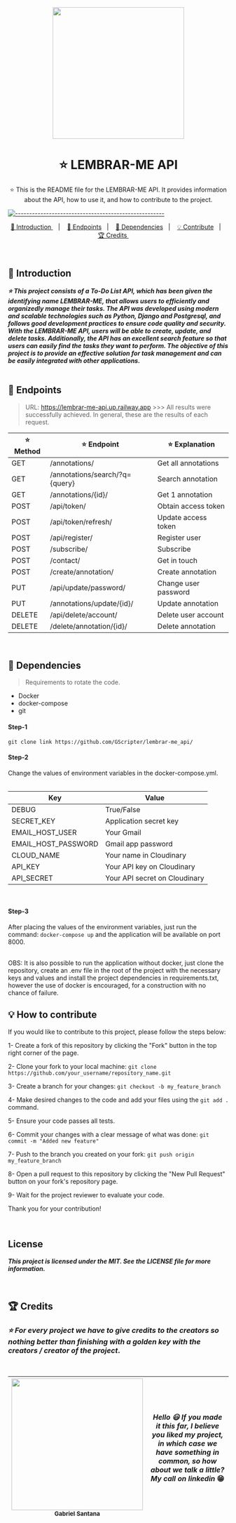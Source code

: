 <img src="https://img.shields.io/github/license/GScripter/lembrar-me_api?color=blue&style=for-the-badge" alt=""> <img src="https://img.shields.io/github/repo-size/GabrielSantos198/LEMBRAR-ME_BACK-END?style=for-the-badge" alt=""> <img src="https://img.shields.io/github/languages/count/GabrielSantos198/LEMBRAR-ME_BACK-END?style=for-the-badge" alt=""> <img src="https://img.shields.io/github/issues/GabrielSantos198/LEMBRAR-ME_BACK-END?color=blue&style=for-the-badge" alt=""> <img src="https://img.shields.io/github/issues-pr/GabrielSantos198/LEMBRAR-ME_BACK-END?color=blue&style=for-the-badge" alt=""> <img src="https://img.shields.io/github/stars/GabrielSantos198/LEMBRAR-ME_BACK-END?color=blue&style=for-the-badge" alt="">

<p align="center">
<img src="https://GScripter.github.io/LEMBRAR-ME_FRONT-END/imgs/computer.jpg" width=300px alt="">
</p>

<h1 align="center"> ⭐ LEMBRAR-ME API </h1>

<p align="center">
  ⭐ This is the README file for the LEMBRAR-ME API. It provides information about the API, how to use it, and how to contribute to the project.
</p>

[![-----------------------------------------------------](https://raw.githubusercontent.com/andreasbm/readme/master/assets/lines/colored.png)](#table-of-contents)

<p align="center">
  <a href="#introduction"> 🧩 Introduction </a>&nbsp;&nbsp;&nbsp;|&nbsp;&nbsp;&nbsp;
  <a href="#endpoints"> 🚀 Endpoints</a>&nbsp;&nbsp;&nbsp;|&nbsp;&nbsp;&nbsp;
  <a href="#dependencies"> 🧪 Dependencies</a>&nbsp;&nbsp;&nbsp;|&nbsp;&nbsp;&nbsp;
  <a href="#contribute">💡 Contribute</a>&nbsp;&nbsp;&nbsp;|&nbsp;&nbsp;&nbsp;
  <a href="#credits"> 🏆 Credits </a>&nbsp;&nbsp;&nbsp;&nbsp;&nbsp;&nbsp;
</p>
<br/>

<a id="introduction"></a>
## 🧩 Introduction

***⭐ This project consists of a To-Do List API, which has been given the identifying name LEMBRAR-ME, that allows users to efficiently and organizedly manage their tasks. The API was developed using modern and scalable technologies such as Python, Django and Postgresql, and follows good development practices to ensure code quality and security. With the LEMBRAR-ME API, users will be able to create, update, and delete tasks. Additionally, the API has an excellent search feature so that users can easily find the tasks they want to perform. The objective of this project is to provide an effective solution for task management and can be easily integrated with other applications.***
<br/>
<br/>


<a id="endpoints"></a>
## 🚀 Endpoints
  > URL: https://lembrar-me-api.up.railway.app >>> All results were successfully achieved. In general, these are the results of each request.

⭐ Method | ⭐ Endpoint | ⭐ Explanation
|---|---|---|
GET | /annotations/ | Get all annotations
GET | /annotations/search/?q={query} | Search annotation
GET | /annotations/{id}/ | Get 1 annotation
POST | /api/token/ | Obtain access token
POST | /api/token/refresh/ | Update access token
POST | /api/register/ | Register user
POST | /subscribe/ | Subscribe 
POST | /contact/ | Get in touch
POST | /create/annotation/ | Create annotation
PUT | /api/update/password/ | Change user password
PUT | /annotations/update/{id}/ | Update annotation
DELETE | /api/delete/account/ | Delete user account
DELETE | /delete/annotation/{id}/ | Delete annotation
<br/> 

<a id="dependencies"></a>
## 🧪 Dependencies
> Requirements to rotate the code.
- Docker
- docker-compose
- git

<h4>Step-1</h4> <code>git clone link https://github.com/GScripter/lembrar-me_api/</code>

<h4>Step-2</h4> Change the values of environment variables in the docker-compose.yml.<br/><br/>

Key | Value
|---|---|
DEBUG | True/False
SECRET_KEY | Application secret key
EMAIL_HOST_USER | Your Gmail
EMAIL_HOST_PASSWORD | Gmail app password
CLOUD_NAME | Your name in Cloudinary
API_KEY | Your API key on Cloudinary
API_SECRET | Your API secret on Cloudinary
<br />

<h4>Step-3</h4> After placing the values of the environment variables, just run the command: <code>docker-compose up</code> and the application will be available on port 8000.<br/>
<br/>

OBS: It is also possible to run the application without docker, just clone the repository, create an .env file in the root of the project with the necessary keys and values and install the project dependencies in requirements.txt, however the use of docker is encouraged, for a construction with no chance of failure.

<a id="contribute"></a>
## 💡 How to contribute
If you would like to contribute to this project, please follow the steps below:

1- Create a fork of this repository by clicking the "Fork" button in the top right corner of the page.

2- Clone your fork to your local machine:
`git clone https://github.com/your_username/repository_name.git`

3- Create a branch for your changes:
`git checkout -b my_feature_branch`

4- Make desired changes to the code and add your files using the `git add .` command.

5- Ensure your code passes all tests.

6- Commit your changes with a clear message of what was done:
`git commit -m "Added new feature"`

7- Push to the branch you created on your fork:
`git push origin my_feature_branch`

8- Open a pull request to this repository by clicking the "New Pull Request" button on your fork's repository page.

9- Wait for the project reviewer to evaluate your code.

Thank you for your contribution!




<br/> 

## License
***This project is licensed under the MIT. See the LICENSE file for more information.***
<br/>
<br/>
<br/>
<a id="credits"></a>
## 🏆 Credits

  ### ***⭐ For every project we have to give credits to the creators so nothing better than finishing with a golden key with the creators / creator of the project***.

<br /> 

<div > 

| [<img src="https://avatars.githubusercontent.com/u/69887726?v=4" width=300><br><sub> Gabriel Santana </sub>](https://www.linkedin.com/in/gabrielsantana444) | ***Hello 😃 If you made it this far, I believe you liked my project, in which case we have something in common, so how about we talk a little? My call on linkedin*** 😁 |
|---|---|

